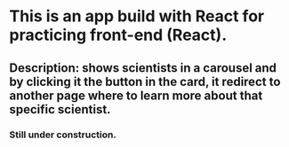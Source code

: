 # This is an app build with React for practicing front-end (React).
## Description: shows scientists in a carousel and by clicking it the button in the card, it redirect to another page where to learn more about that specific scientist.
### Still under construction.

